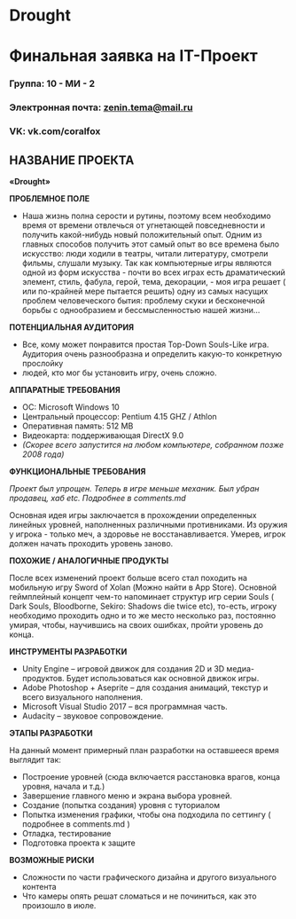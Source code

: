 # Drought #
# Финальная заявка на IT-Проект


### Группа: 10 - МИ - 2
### Электронная почта: zenin.tema@mail.ru
### VK: vk.com/coralfox

## НАЗВАНИЕ ПРОЕКТА ##
 **«Drought»** 


**ПРОБЛЕМНОЕ ПОЛЕ**
* Наша жизнь полна серости и рутины, поэтому всем необходимо время от времени отвлечься от угнетающей повседневности и получить какой-нибудь новый положительный опыт. Одним из главных способов получить этот самый опыт во все времена было искусство: люди ходили в театры, читали литературу, смотрели фильмы, слушали музыку. Так как компьютерные игры являются одной из форм искусства - почти во всех играх есть драматический элемент, стиль, фабула, герой, тема, декорации, - моя игра решает ( или по-крайней мере пытается решить) одну из самых насущих проблем человеческого бытия: проблему скуки и бесконечной борьбы с однообразием и бессмысленностью нашей жизни...

**ПОТЕНЦИАЛЬНАЯ АУДИТОРИЯ**
* Все, кому может понравится простая Top-Down Souls-Like игра. Аудитория очень разнообразна и определить какую-то конкретную прослойку
* людей, кто мог бы установить игру, очень сложно. 

**АППАРАТНЫЕ ТРЕБОВАНИЯ**

*    OC: Microsoft Windows 10
*    Центральный процессор: Pentium 4.15 GHZ / Athlon
*    Оперативная память: 512 MB
*    Видеокарта: поддерживающая DirectX 9.0
*    _(Скорее всего запустится на любом компьютере, собранном позже 2008 года)_ 
 
**ФУНКЦИОНАЛЬНЫЕ ТРЕБОВАНИЯ**

_Проект был упрощен. Теперь в игре меньше механик. Был убран продавец, хаб etc. Подробнее в comments.md_

Основная идея игры заключается в прохождении определенных линейных уровней, наполненных различными противниками. Из оружия у игрока - только меч, а здоровье не восстанавливается. Умерев, игрок должен начать проходить уровень заново.

**ПОХОЖИЕ / АНАЛОГИЧНЫЕ ПРОДУКТЫ**

После всех изменений проект больше всего стал походить на мобильную игру Sword of Xolan (Можно найти в App Store).
Основной геймплейный концепт чем-то напоминает структур игр серии Souls ( Dark Souls, Bloodborne, Sekiro: Shadows die twice etc), то-есть, игроку необходимо проходить одно и то же место несколько раз, постоянно умирая, чтобы, научившись на своих ошибках, пройти уровень до конца.


**ИНСТРУМЕНТЫ РАЗРАБОТКИ**

*    Unity Engine – игровой движок для создания 2D и 3D медиа-продуктов. Будет использоваться как основной движок игры.
*    Adobe Photoshop + Aseprite – для создания анимаций, текстур и всего визуального наполнения.
*    Microsoft Visual Studio 2017 – вся программная часть.
*    Audacity – звуковое сопровождение.

**ЭТАПЫ РАЗРАБОТКИ**

На данный момент примерный план разработки на оставшееся время выглядит так:
*    Построение уровней (сюда включается расстановка врагов, конца уровня, начала и т.д.)
*    Завершение главного меню и экрана выбора уровней.
*    Создание (попытка создания) уровня с туториалом
*    Попытка изменения графики, чтобы она подходила по сеттингу ( подробнее в comments.md )
*    Отладка, тестирование
*    Подготовка проекта к защите




**ВОЗМОЖНЫЕ РИСКИ**

*    Сложности по части графического дизайна и другого визуального контента
*    Что камеры опять решат сломаться и не починиться, как это произошло в июле.
